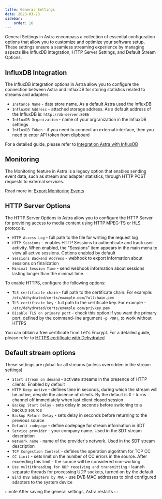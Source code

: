```yaml
---
title: General Settings
date: 2023-03-23
sidebar:
    order: 16
---
```


General Settings in Astra encompass a collection of essential configuration options that allow you to customize and optimize your software setup.  These settings ensure a seamless streaming experience by managing aspects like InfluxDB integration, HTTP Server Settings, and Default Stream Options.

## InfluxDB Integration

The InfluxDB integration options in Astra allow you to configure the connection between Astra and InfluxDB for storing statistics related to streams and adapters.

- `Instance Name` - data store name. As a default Astra used the InfluxDB
- `InfluxDB Address` - attached storage address. As a default address of the InfluxDB is: `http://db-server:8086`
- `InfluxDB Organization` - name of your orgranization in the InfluxDB settings
- `InfluxDB Token` - if you need to connect an external interface, then you need to enter API token from clipboard

For a detailed guide, please refer to [Integration Astra with InfluxDB](/en/astra/monitoring/influxdb)

## Monitoring

The Monitoring feature in Astra is a legacy option that enables sending event data, such as stream and adapter statistics, through HTTP POST requests to external services.

Read more in: [Export Monitoring Events](/en/astra/monitoring/export-monitoring-events)

## HTTP Server Options

The HTTP Server Options in Astra allow you to configure the HTTP Server for providing access to media content using HTTP MPEG-TS or HLS protocols.

- `HTTP Access Log` - full path to the file for writing the request log
- `HTTP Sessions` - enables HTTP Sessions to authenticate and track user activity. When enabled, the "Sessions" item appears in the main menu to view all active sessions. Options enabled by default
- `Sessions Backend Address` - webhook to export information about sessions on finalization
- `Minimal Session Time` - send webhook information about sessions lasting longer than the minimal time.

To enable HTTPS, configure the following options:

- `TLS certificate chain` - full path to the certificate chain. For example: `/etc/dehydrated/certs/example.com/fullchain.pem`
- `TLS certificate key` - full path to the certificate key. For example - `/etc/dehydrated/certs/example.com/privkey.pem`
- `Disable TLS on primary port` - check this option if you want the primary port, defined by the command-line argument `-p PORT`, to work without HTTPS

You can obtain a free certificate from Let's Encrypt. For a detailed guide, please refer to [HTTPS certificate with Dehydrated](/en/misc/tools-and-utilities/dehydrated)

## Default stream options

These settings are global for all streams (unless overridden in the stream settings)

- `Start stream on demand` - activate streams in the presence of HTTP clients. Enabled by default
- `HTTP Keep Active` - defines time in seconds, during which the stream will be active, despite the absence of clients. By the default is 0 - turns channel off immediately when last client closed session
- `Backup Start Delay` - sets delay in seconds before switching to a backup source
- `Backup Return Delay` - sets delay in seconds before returning to the previous source
- `Default codepage` - define codepage for stream information in SDT
- `Service provider` - your company name. Used in the SDT stream description
- `Network name` - name of the provider's network. Used in the SDT stream description
- `TCP Congestion Control` - defines the operation algorithm for TCP CC
- `CC Limit` - sets limit on the number of CC errors in the source. After exceeding this limit - the source will be considered non-working
- `Use multithreading for UDP receiving and transmitting` - launch separate threads for processing UDP sockets, turned on by the default
- `Bind DVB adapters by MAC` - use DVB MAC addresses to bind configured adapters to the system device

:::note
After saving the general settings, Astra restarts
:::
